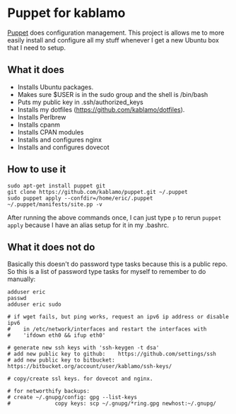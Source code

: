 Puppet for kablamo
==================

[Puppet](http://docs.puppetlabs.com) does configuration management.  This
project is allows me to more easily install and configure all my stuff whenever
I get a new Ubuntu box that I need to setup.

What it does
------------

 - Installs Ubuntu packages.
 - Makes sure $USER is in the sudo group and the shell is /bin/bash
 - Puts my public key in .ssh/authorized_keys
 - Installs my dotfiles (https://github.com/kablamo/dotfiles).
 - Installs Perlbrew
 - Installs cpanm
 - Installs CPAN modules
 - Installs and configures nginx
 - Installs and configures dovecot

How to use it
-------------

    sudo apt-get install puppet git
    git clone https://github.com/kablamo/puppet.git ~/.puppet
    sudo puppet apply --confdir=/home/eric/.puppet ~/.puppet/manifests/site.pp -v

After running the above commands once, I can just type `p` to rerun `puppet apply` because I
have an alias setup for it in my .bashrc.

What it does not do
-------------------

Basically this doesn't do password type tasks because this is a public repo.
So this is a list of password type tasks for myself to remember to do manually:

    adduser eric
    passwd
    adduser eric sudo

    # if wget fails, but ping works, request an ipv6 ip address or disable ipv6
    #    in /etc/network/interfaces and restart the interfaces with 
    #    'ifdown eth0 && ifup eth0'

    # generate new ssh keys with 'ssh-keygen -t dsa'
    # add new public key to github:    https://github.com/settings/ssh
    # add new public key to bitbucket: https://bitbucket.org/account/user/kablamo/ssh-keys/

    # copy/create ssl keys. for dovecot and nginx.

    # for networthify backups:
    # create ~/.gnupg/config: gpg --list-keys 
    #              copy keys: scp ~/.gnupg/*ring.gpg newhost:~/.gnupg/


